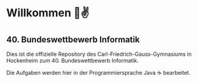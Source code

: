 # Willkommen 👋✌️

## 40. Bundeswettbewerb Informatik

Dies ist die offizielle Repository des Carl-Friedrich-Gauss-Gymnasiums in Hockenheim zum 40. Bundeswettbewerb Informatik. 

Die Aufgaben werden hier in der Programmiersprache Java ☕️ bearbeitet.
